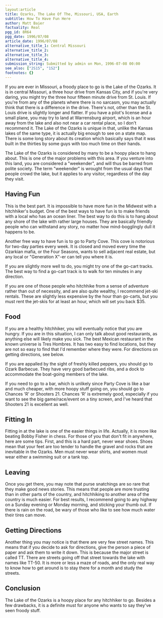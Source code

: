 ```yaml
---
layout:article
title: Ozarks, The Lake Of The, Missouri, USA, Earth
subtitle: How To Have Fun Here
author: Matt Baier
factuality: Real
pgg_id: 8R64
pgg_date: 1996/07/08
article_date: 1996/07/08
alternative_title_1: Central Missouri
alternative_title_2: 
alternative_title_3: 
alternative_title_4: 
submission_string: Submitted by admin on Mon, 1996-07-08 00:00
see_also: ["2S15", "1S2"]
footnotes: {}
---
```

<div>
<p>If you are ever in Missouri, a froody place to go is the Lake of the Ozarks. It is in central Missouri, a three hour drive from Kansas City, and if you're very daring, you might try the three hour fifteen minute drive from St. Louis. If you're from any of the planets where there is no sarcasm, you may actually think that there is a difference in the drive. There's not, other than the St. Louis drive is slightly longer and flatter. If you have a pilot's license and a small plane, you may try to land at Warrensburg airport, which is an hour away from the lake and also not near a car rental place, so I don't recommend it. The Lake of the Ozarks is unique in that, unlike the Kansas lakes of the same type, it is actually big enough to see on a state map. There is some long story about its creation which basically says that it was built in the thirties by some guys with too much time on their hands.</p>
<p>The Lake of the Ozarks is considered by many to be a hoopy place to hang about. This is one of the major problems with this area. If you venture into this land, you are considered a "weekender", and will thus be barred from polite society. The term "weekender" is wrought from the usual days that people crowd the lake, but it applies to any visitor, regardless of the day they visit.</p>
<h2>Having Fun</h2>
<p>This is the best part. It is impossible to have more fun in the Midwest with a hitchhiker's budget. One of the best ways to have fun is to make friends with a local who has an ocean liner. The best way to do this is to hang about any shore of the lake with rather large houses. They are basically friendly people who can withstand any story, no matter how mind-bogglingly dull it happens to be.</p>
<p>Another free way to have fun is to go to Party Cove. This cove is notorious for two-day parties every week. It is closed and moved every time the Ozarkian mafia, or the Four Seasons, wants to sell adjacent real estate, but any local or "Generation X"-er can tell you where it is.</p>
<p>If you are slightly more well to do, you might try one of the go-cart tracks. The best way to find a go-cart track is to walk for ten minutes in any direction.</p>
<p>If you are one of those people who hitchhike from a sense of adventure rather than out of necessity, and are also quite wealthy, I recommend jet-ski rentals. These are slightly less expensive by the hour than go-carts, but you must rent the jet-skis for at least an hour, which will set you back $35.</p>
<h2>Food</h2>
<p>If you are a healthy hitchhiker, you will eventually notice that you are hungry. If you are in this situation, I can only talk about good restaurants, as anything else will likely make you sick. The best Mexican restaurant in the known universe is Tres Hombres. It has two easy to find locations, but they are not so easy to find that I'd remember where they were. For directions on getting directions, see below.</p>
<p>If you are appalled by the sight of freshly killed peppers, you should go to Ozark Barbecue. They have very good barbecued ribs, and a dock to accommodate the boat-going members of the lake.</p>
<p>If you need to go to a bar, which is unlikely since Party Cove is like a bar and much cheaper, with more hoopy stuff going on, you should go to Chances 'R' or Shooters 21. Chances 'R' is extremely good, especially if you want to see the big game/race/event on a tiny screen, and I've heard that Shooters 21 is excellent as well.</p>
<h2>Fitting In</h2>
<p>Fitting in at the lake is one of the easier things in life. Actually, it is more like beating Bobby Fisher in chess. For those of you that don't fit in anywhere, here are some tips. First, and this is a hard part, never wear shoes. Shoes mean that your feet are too tender to handle the gravel and rocks that are inevitable in the Ozarks. Men must never wear shirts, and women must wear either a swimming suit or a tank top.</p>
<h2>Leaving</h2>
<p>Once you get there, you may note that purse snatchings are so rare that they make good news stories. This means that people are more trusting than in other parts of the country, and hitchhiking to another area of the country is much easier. For best results, I recommend going to any highway on a Sunday evening or Monday morning, and sticking your thumb out. If there is rain on the road, be wary of those who like to see how much water their tires can move.</p>
<h2>Getting Directions</h2>
<p>Another thing you may notice is that there are very few street names. This means that if you decide to ask for directions, give the person a piece of paper and ask them to write it down. This is because the major street is called TT. There are streets going off that street towards the lake with names like TT-50. It is more or less a maze of roads, and the only real way to know how to get around is to stay there for a month and study the streets.</p>
<h2>Conclusion</h2>
<p>The Lake of the Ozarks is a hoopy place for any hitchhiker to go. Besides a few drawbacks, it is a definite must for anyone who wants to say they've seen froody stuff.</p>
</div>

